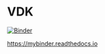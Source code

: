 # VDK 

[![Binder](https://mybinder.org/badge_logo.svg)](https://mybinder.org/v2/gh/dvalkova/amld-correlation-example/0244fcf3293eecda264ca6374ea7f78bd3d3e9e2?urlpath=lab%2Ftree%2Fhello.ipynb)

https://mybinder.readthedocs.io 
